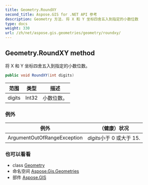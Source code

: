```yaml
---
title: Geometry.RoundXY
second_title: Aspose.GIS for .NET API 参考
description: Geometry 方法. 将 X 和 Y 坐标四舍五入到指定的小数位数
type: docs
weight: 330
url: /zh/net/aspose.gis.geometries/geometry/roundxy/
---
```

## Geometry.RoundXY method

将 X 和 Y 坐标四舍五入到指定的小数位数。

```csharp
public void RoundXY(int digits)
```

| 范围 | 类型 | 描述 |
| --- | --- | --- |
| digits | Int32 | 小数位数。 |

### 例外

| 例外 | （健康）状况 |
| --- | --- |
| ArgumentOutOfRangeException | *digits*小于 0 或大于 15. |

### 也可以看看

* class [Geometry](../)
* 命名空间 [Aspose.Gis.Geometries](../../geometry/)
* 部件 [Aspose.GIS](../../../)


